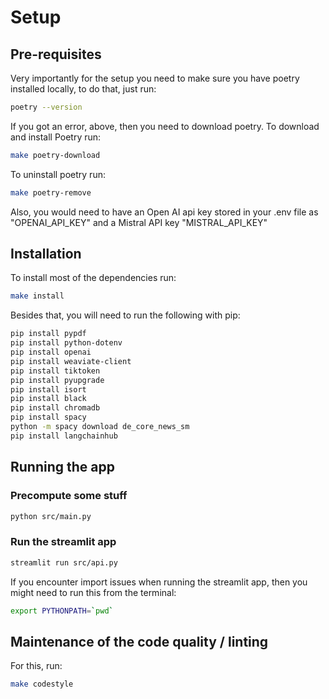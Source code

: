 # Setup

## Pre-requisites

Very importantly for the setup you need to make sure you have poetry installed locally, to do that, just run:

```bash
poetry --version
```

If you got an error, above, then you need to download poetry. To download and install Poetry run:

```bash
make poetry-download
```

To uninstall poetry run:

```bash
make poetry-remove
```

Also, you would need to have an Open AI api key stored in your .env file 
as "OPENAI_API_KEY" and a Mistral API key "MISTRAL_API_KEY"

## Installation

To install most of the dependencies run:

```bash
make install
```

Besides that, you will need to run the following with pip:

```bash
pip install pypdf
pip install python-dotenv
pip install openai
pip install weaviate-client
pip install tiktoken
pip install pyupgrade
pip install isort
pip install black
pip install chromadb
pip install spacy
python -m spacy download de_core_news_sm
pip install langchainhub
```

## Running the app

### Precompute some stuff

```bash
python src/main.py
```

### Run the streamlit app

```bash
streamlit run src/api.py
```

If you encounter import issues when running the streamlit app, then you might need 
to run this from the terminal:

```bash
export PYTHONPATH=`pwd`
```


## Maintenance of the code quality / linting

For this, run:

```bash
make codestyle
```
